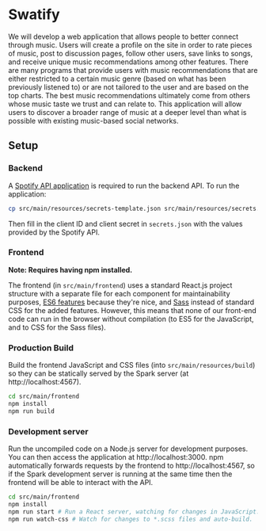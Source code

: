 # Swatify

We will develop a web application that allows people to better connect through music. Users will create a profile on the site in order to rate pieces of music, post to discussion pages, follow other users, save links to songs, and receive unique music recommendations among other features. There are many programs that provide users with music recommendations that are either restricted to a certain music genre (based on what has been previously listened to) or are not tailored to the user and are based on the top charts. The best music recommendations ultimately come from others whose music taste we trust and can relate to. This application will allow users to discover a broader range of music at a deeper level than what is possible with existing music-based social networks.  

## Setup

### Backend

A [Spotify API application](https://beta.developer.spotify.com/) is required to
run the backend API. To run the application:

```sh
cp src/main/resources/secrets-template.json src/main/resources/secrets.json
```

Then fill in the client ID and client secret in `secrets.json` with the values
provided by the Spotify API.

### Frontend

**Note: Requires having npm installed.**

The frontend (in `src/main/frontend`) uses a standard React.js project structure with a separate file for each component for maintainability purposes, [ES6 features](https://github.com/lukehoban/es6features) because they're nice, and [Sass](http://sass-lang.com/guide) instead of standard CSS for the added features. However, this means that none of our front-end code can run in the browser without compilation (to ES5 for the JavaScript, and to CSS for the Sass files).

### Production Build

Build the frontend JavaScript and CSS files (into `src/main/resources/build`) so they can be statically served by the Spark server (at http://localhost:4567).

```sh
cd src/main/frontend
npm install
npm run build
```

### Development server

Run the uncompiled code on a Node.js server for development purposes. You can then access the application at http://localhost:3000. npm automatically forwards requests by the frontend to http://localhost:4567, so if the Spark development server is running at the same time then the frontend will be able to interact with the API.

```sh
cd src/main/frontend
npm install
npm run start # Run a React server, watching for changes in JavaScript.
npm run watch-css # Watch for changes to *.scss files and auto-build.
```
